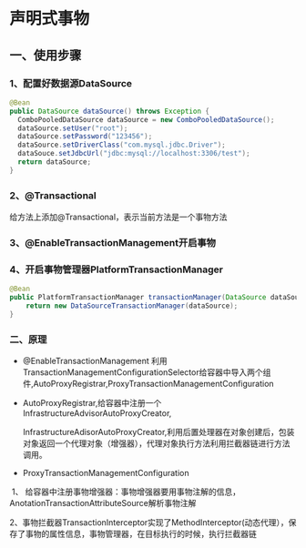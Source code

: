 #                            声明式事物

## 一、使用步骤

### 1、配置好数据源DataSource

```java
@Bean
public DataSource dataSource() throws Exception {
  ComboPooledDataSource dataSource = new ComboPooledDataSource();
  dataSource.setUser("root");
  dataSource.setPassword("123456");
  dataSource.setDriverClass("com.mysql.jdbc.Driver");
  dataSouce.setJdbcUrl("jdbc:mysql://localhost:3306/test");
  return dataSource;
}
```



### 2、@Transactional

给方法上添加@Transactional，表示当前方法是一个事物方法

### 3、@EnableTransactionManagement开启事物

### 4、开启事物管理器PlatformTransactionManager

```java
@Bean
public PlatformTransactionManager transactionManager(DataSource dataSource) {
	return new DataSourceTransactionManager(dataSource);
}
```

### 二、原理

* @EnableTransactionManagement 利用TransactionManagementConfigurationSelector给容器中导入两个组件,AutoProxyRegistrar,ProxyTransactionManagementConfiguration

* AutoProxyRegistrar,给容器中注册一个InfrastructureAdvisorAutoProxyCreator,

  InfrastructureAdisorAutoProxyCreator,利用后置处理器在对象创建后，包装对象返回一个代理对象（增强器），代理对象执行方法利用拦截器链进行方法调用。

* ProxyTransactionManagementConfiguration

​      1、 给容器中注册事物增强器：事物增强器要用事物注解的信息，AnotationTransactionAttributeSource解析事物注解

​      2、事物拦截器TransactionInterceptor实现了MethodInterceptor(动态代理），保存了事物的属性信息，事物管理器，在目标执行的时候，执行拦截器链



​             



